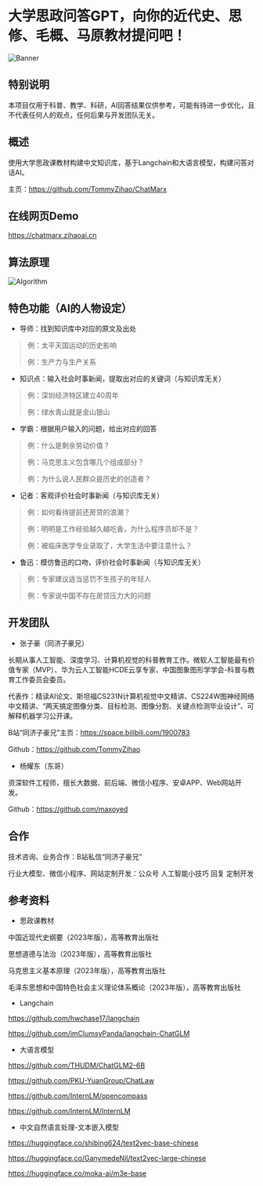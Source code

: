 # 大学思政问答GPT，向你的近代史、思修、毛概、马原教材提问吧！

![Banner](https://zihao-download.obs.cn-east-3.myhuaweicloud.com/20230715-charmarx/banner2.png)

## 特别说明

本项目仅用于科普、教学、科研，AI回答结果仅供参考，可能有待进一步优化，且不代表任何人的观点，任何后果与开发团队无关。

## 概述

使用大学思政课教材构建中文知识库，基于Langchain和大语言模型，构建问答对话AI。

主页：https://github.com/TommyZihao/ChatMarx

## 在线网页Demo

https://chatmarx.zihaoai.cn

## 算法原理

![Algorithm](https://zihao-download.obs.cn-east-3.myhuaweicloud.com/20230715-charmarx/algorithm2.png)

## 特色功能（AI的人物设定）

- 导师：找到知识库中对应的原文及出处

> 例：太平天国运动的历史影响
> 
> 例：生产力与生产关系

- 知识点：输入社会时事新闻，提取出对应的关键词（与知识库无关）

> 例：深圳经济特区建立40周年
>
> 例：绿水青山就是金山银山

- 学霸：根据用户输入的问题，给出对应的回答

> 例：什么是剩余劳动价值？
>
> 例：马克思主义包含哪几个组成部分？
>
> 例：为什么说人民群众是历史的创造者？

- 记者：客观评价社会时事新闻（与知识库无关）

> 例：如何看待提前还房贷的浪潮？
>
> 例：明明是工作经验越久越吃香，为什么程序员却不是？
>
> 例：被临床医学专业录取了，大学生活中要注意什么？

- 鲁迅：模仿鲁迅的口吻，评价社会时事新闻（与知识库无关）

> 例：专家建议适当惩罚不生孩子的年轻人
>
> 例：专家说中国不存在房贷压力大的问题

## 开发团队

- 张子豪（同济子豪兄）

长期从事人工智能、深度学习、计算机视觉的科普教育工作。微软人工智能最有价值专家（MVP）、华为云人工智能HCDE云享专家、中国图象图形学学会-科普与教育工作委员会委员。

代表作：精读AI论文、斯坦福CS231N计算机视觉中文精讲、CS224W图神经网络中文精讲、“两天搞定图像分类、目标检测、图像分割、关键点检测毕业设计”、可解释机器学习公开课。

B站“同济子豪兄”主页：https://space.bilibili.com/1900783

Github：https://github.com/TommyZihao

- 杨耀东（东哥）

资深软件工程师，擅长大数据、前后端、微信小程序、安卓APP、Web网站开发。

Github：https://github.com/maxoyed

## 合作

技术咨询、业务合作：B站私信“同济子豪兄”

行业大模型、微信小程序、网站定制开发：公众号 人工智能小技巧 回复 定制开发

## 参考资料

- 思政课教材

中国近现代史纲要（2023年版），高等教育出版社

思想道德与法治（2023年版），高等教育出版社

马克思主义基本原理（2023年版），高等教育出版社

毛泽东思想和中国特色社会主义理论体系概论（2023年版），高等教育出版社

- Langchain

https://github.com/hwchase17/langchain

https://github.com/imClumsyPanda/langchain-ChatGLM

- 大语言模型

https://github.com/THUDM/ChatGLM2-6B

https://github.com/PKU-YuanGroup/ChatLaw

https://github.com/InternLM/opencompass

https://github.com/InternLM/InternLM

- 中文自然语言处理-文本嵌入模型

https://huggingface.co/shibing624/text2vec-base-chinese

https://huggingface.co/GanymedeNil/text2vec-large-chinese

https://huggingface.co/moka-ai/m3e-base






